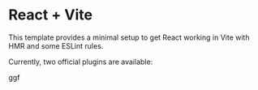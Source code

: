 # React + Vite

This template provides a minimal setup to get React working in Vite with HMR and some ESLint rules.

Currently, two official plugins are available:

ggf